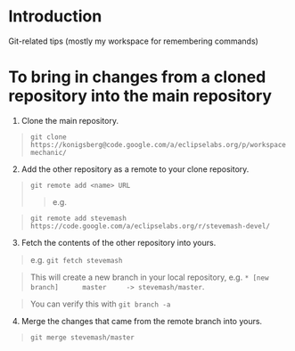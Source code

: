 # Introduction #

Git-related tips (mostly my workspace for remembering commands)

# To bring in changes from a cloned repository into the main repository #

1. Clone the main repository.
> `git clone https://konigsberg@code.google.com/a/eclipselabs.org/p/workspacemechanic/`

2. Add the other repository as a remote to your clone repository.

> `git remote add <name> URL`
> > e.g.

> `git remote add stevemash https://code.google.com/a/eclipselabs.org/r/stevemash-devel/`

3. Fetch the contents of the other repository into yours.
> e.g. `git fetch stevemash`

> This will create a new branch in your local repository, e.g.
> `* [new branch]      master     -> stevemash/master`.

> You can verify this with `git branch -a`

4. Merge the changes that came from the remote branch into yours.
> `git merge stevemash/master`